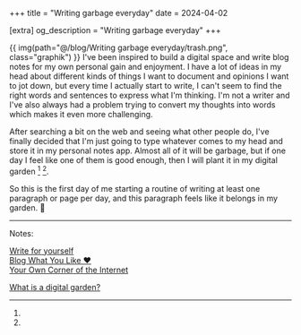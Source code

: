 +++
title = "Writing garbage everyday"
date = 2024-04-02

[extra]
og_description = "Writing garbage everyday"
+++

{{ img(path="@/blog/Writing garbage everyday/trash.png", class="graphik") }} I've been inspired to build a digital space and write blog notes for my own personal gain and enjoyment. I have a lot of ideas in my head about different kinds of things I want to document and opinions I want to jot down, but every time I actually start to write, I can't seem to find the right words and sentences to express what I'm thinking. I'm not a writer and I've also always had a problem trying to convert my thoughts into words which makes it even more challenging.

After searching a bit on the web and seeing what other people do, I've finally decided that I'm just going to type whatever comes to my head and store it in my personal notes app. Almost all of it will be garbage, but if one day I feel like one of them is good enough, then I will plant it in my digital garden [^1] [^2]. 

So this is the first day of me starting a routine of writing at least one paragraph or page per day, and this paragraph feels like it belongs in my garden. 🌱

----
Notes:

[^1]: 
  [Write for yourself](https://samhawken.bearblog.dev/write-for-yourself/)\
  [Blog What You Like ❤️](https://brandons-journal.com/post/blog-what-you-like)  
  [Your Own Corner of the Internet](https://sheepdev.xyz/blog/your-own-corner-of-the-internet/)

[^2]:
  [What is a digital garden?](thunknotes.com)